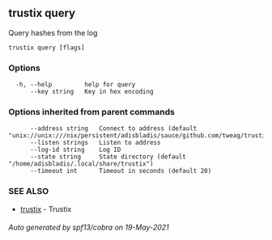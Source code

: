 ## trustix query

Query hashes from the log

```
trustix query [flags]
```

### Options

```
  -h, --help         help for query
      --key string   Key in hex encoding
```

### Options inherited from parent commands

```
      --address string   Connect to address (default "unix://unix:///nix/persistent/adisbladis/sauce/github.com/tweag/trustix/state/trustix.sock")
      --listen strings   Listen to address
      --log-id string    Log ID
      --state string     State directory (default "/home/adisbladis/.local/share/trustix")
      --timeout int      Timeout in seconds (default 20)
```

### SEE ALSO

* [trustix](trustix.md)	 - Trustix

###### Auto generated by spf13/cobra on 19-May-2021
